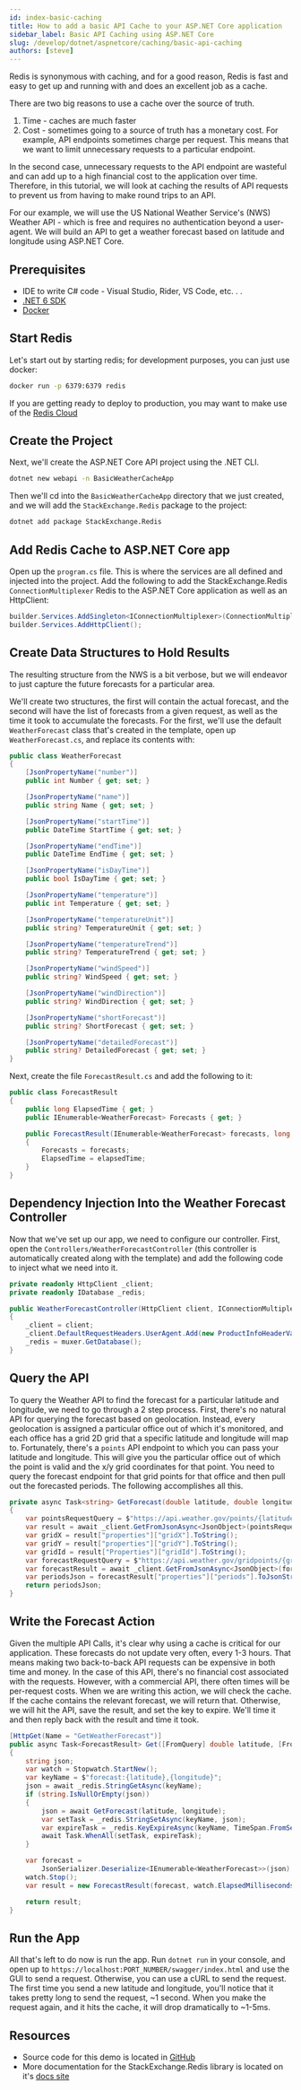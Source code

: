 ```yaml
---
id: index-basic-caching
title: How to add a basic API Cache to your ASP.NET Core application
sidebar_label: Basic API Caching using ASP.NET Core
slug: /develop/dotnet/aspnetcore/caching/basic-api-caching
authors: [steve]
---
```


Redis is synonymous with caching, and for a good reason, Redis is fast and easy to get up and running with and does an excellent job as a cache.

There are two big reasons to use a cache over the source of truth.

1. Time - caches are much faster
2. Cost - sometimes going to a source of truth has a monetary cost. For example, API endpoints sometimes charge per request. This means that we want to limit unnecessary requests to a particular endpoint.

In the second case, unnecessary requests to the API endpoint are wasteful and can add up to a high financial cost to the application over time. Therefore, in this tutorial, we will look at caching the results of API requests to prevent us from having to make round trips to an API.

For our example, we will use the US National Weather Service's (NWS) Weather API - which is free and requires no authentication beyond a user-agent. We will build an API to get a weather forecast based on latitude and longitude using ASP.NET Core.

## Prerequisites

- IDE to write C# code - Visual Studio, Rider, VS Code, etc. . .
- [.NET 6 SDK](https://dotnet.microsoft.com/en-us/download/dotnet/6.0)
- [Docker](https://www.docker.com/products/docker-desktop)

## Start Redis

Let's start out by starting redis; for development purposes, you can just use docker:

```bash
docker run -p 6379:6379 redis
```

If you are getting ready to deploy to production, you may want to make use of the [Redis Cloud](https://app.redislabs.com/)

## Create the Project

Next, we'll create the ASP.NET Core API project using the .NET CLI.

```bash
dotnet new webapi -n BasicWeatherCacheApp
```

Then we'll cd into the `BasicWeatherCacheApp` directory that we just created, and we will add the `StackExchange.Redis` package to the project:

```bash
dotnet add package StackExchange.Redis
```

## Add Redis Cache to ASP.NET Core app

Open up the `program.cs` file. This is where the services are all defined and injected into the project. Add the following to add the StackExchange.Redis `ConnectionMultiplexer` Redis to the ASP.NET Core application as well as an HttpClient:

```csharp
builder.Services.AddSingleton<IConnectionMultiplexer>(ConnectionMultiplexer.Connect("localhost"));
builder.Services.AddHttpClient();
```

## Create Data Structures to Hold Results

The resulting structure from the NWS is a bit verbose, but we will endeavor to just capture the future forecasts for a particular area.

We'll create two structures, the first will contain the actual forecast, and the second will have the list of forecasts from a given request, as well as the time it took to accumulate the forecasts. For the first, we'll use the default `WeatherForecast` class that's created in the template, open up `WeatherForecast.cs`, and replace its contents with:

```csharp
public class WeatherForecast
{
    [JsonPropertyName("number")]
    public int Number { get; set; }

    [JsonPropertyName("name")]
    public string Name { get; set; }

    [JsonPropertyName("startTime")]
    public DateTime StartTime { get; set; }

    [JsonPropertyName("endTime")]
    public DateTime EndTime { get; set; }

    [JsonPropertyName("isDayTime")]
    public bool IsDayTime { get; set; }

    [JsonPropertyName("temperature")]
    public int Temperature { get; set; }

    [JsonPropertyName("temperatureUnit")]
    public string? TemperatureUnit { get; set; }

    [JsonPropertyName("temperatureTrend")]
    public string? TemperatureTrend { get; set; }

    [JsonPropertyName("windSpeed")]
    public string? WindSpeed { get; set; }

    [JsonPropertyName("windDirection")]
    public string? WindDirection { get; set; }

    [JsonPropertyName("shortForecast")]
    public string? ShortForecast { get; set; }

    [JsonPropertyName("detailedForecast")]
    public string? DetailedForecast { get; set; }
}
```

Next, create the file `ForecastResult.cs` and add the following to it:

```csharp
public class ForecastResult
{
    public long ElapsedTime { get; }
    public IEnumerable<WeatherForecast> Forecasts { get; }

    public ForecastResult(IEnumerable<WeatherForecast> forecasts, long elapsedTime)
    {
        Forecasts = forecasts;
        ElapsedTime = elapsedTime;
    }
}
```

## Dependency Injection Into the Weather Forecast Controller

Now that we've set up our app, we need to configure our controller. First, open the `Controllers/WeatherForecastController` (this controller is automatically created along with the template) and add the following code to inject what we need into it.

```csharp
private readonly HttpClient _client;
private readonly IDatabase _redis;

public WeatherForecastController(HttpClient client, IConnectionMultiplexer muxer)
{
    _client = client;
    _client.DefaultRequestHeaders.UserAgent.Add(new ProductInfoHeaderValue("weatherCachingApp","1.0") );
    _redis = muxer.GetDatabase();
}
```

## Query the API

To query the Weather API to find the forecast for a particular latitude and longitude, we need to go through a 2 step process. First, there's no natural API for querying the forecast based on geolocation. Instead, every geolocation is assigned a particular office out of which it's monitored, and each office has a grid 2D grid that a specific latitude and longitude will map to. Fortunately, there's a `points` API endpoint to which you can pass your latitude and longitude. This will give you the particular office out of which the point is valid and the x/y grid coordinates for that point. You need to query the forecast endpoint for that grid points for that office and then pull out the forecasted periods. The following accomplishes all this.

```csharp
private async Task<string> GetForecast(double latitude, double longitude)
{
    var pointsRequestQuery = $"https://api.weather.gov/points/{latitude},{longitude}"; //get the URI
    var result = await _client.GetFromJsonAsync<JsonObject>(pointsRequestQuery);
    var gridX = result["properties"]["gridX"].ToString();
    var gridY = result["properties"]["gridY"].ToString();
    var gridId = result["Properties"]["gridId"].ToString();
    var forecastRequestQuery = $"https://api.weather.gov/gridpoints/{gridId}/{gridX},{gridY}/forecast";
    var forecastResult = await _client.GetFromJsonAsync<JsonObject>(forecastRequestQuery);
    var periodsJson = forecastResult["properties"]["periods"].ToJsonString();
    return periodsJson;
}
```

## Write the Forecast Action

Given the multiple API Calls, it's clear why using a cache is critical for our application. These forecasts do not update very often, every 1-3 hours. That means making two back-to-back API requests can be expensive in both time and money. In the case of this API, there's no financial cost associated with the requests. However, with a commercial API, there often times will be per-request costs. When we are writing this action, we will check the cache. If the cache contains the relevant forecast, we will return that. Otherwise, we will hit the API, save the result, and set the key to expire. We'll time it and then reply back with the result and time it took.

```csharp
[HttpGet(Name = "GetWeatherForecast")]
public async Task<ForecastResult> Get([FromQuery] double latitude, [FromQuery] double longitude)
{
    string json;
    var watch = Stopwatch.StartNew();
    var keyName = $"forecast:{latitude},{longitude}";
    json = await _redis.StringGetAsync(keyName);
    if (string.IsNullOrEmpty(json))
    {
        json = await GetForecast(latitude, longitude);
        var setTask = _redis.StringSetAsync(keyName, json);
        var expireTask = _redis.KeyExpireAsync(keyName, TimeSpan.FromSeconds(3600));
        await Task.WhenAll(setTask, expireTask);
    }

    var forecast =
        JsonSerializer.Deserialize<IEnumerable<WeatherForecast>>(json);
    watch.Stop();
    var result = new ForecastResult(forecast, watch.ElapsedMilliseconds);

    return result;
}
```

## Run the App

All that's left to do now is run the app. Run `dotnet run` in your console, and open up to `https://localhost:PORT_NUMBER/swagger/index.html` and use the GUI to send a request. Otherwise, you can use a cURL to send the request. The first time you send a new latitude and longitude, you'll notice that it takes pretty long to send the request, ~1 second. When you make the request again, and it hits the cache, it will drop dramatically to ~1-5ms.

## Resources

- Source code for this demo is located in [GitHub](https://github.com/redis-developer/basic-aspnetcore-api-caching)
- More documentation for the StackExchange.Redis library is located on it's [docs site](https://stackexchange.github.io/StackExchange.Redis/)
